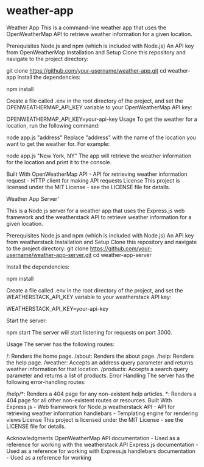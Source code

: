 # weather-app


Weather App This is a command-line weather app that uses the OpenWeatherMap API to retrieve weather information for a given location.

Prerequisites Node.js and npm (which is included with Node.js) An API key from OpenWeatherMap Installation and Setup Clone this repository and navigate to the project directory:

git clone https://github.com/your-username/weather-app.git cd weather-app Install the dependencies:

npm install

Create a file called .env in the root directory of the project, and set the OPENWEATHERMAP_API_KEY variable to your OpenWeatherMap API key:

OPENWEATHERMAP_API_KEY=your-api-key Usage To get the weather for a location, run the following command:

node app.js "address" Replace "address" with the name of the location you want to get the weather for. For example:

node app.js "New York, NY" The app will retrieve the weather information for the location and print it to the console.

Built With OpenWeatherMap API - API for retrieving weather information request - HTTP client for making API requests License This project is licensed under the MIT License - see the LICENSE file for details.

Weather App Server'

This is a Node.js server for a weather app that uses the Express.js web framework and the weatherstack API to retrieve weather information for a given location.

Prerequisites Node.js and npm (which is included with Node.js) An API key from weatherstack Installation and Setup Clone this repository and navigate to the project directory: git clone https://github.com/your-username/weather-app-server.git cd weather-app-server

Install the dependencies:

npm install

Create a file called .env in the root directory of the project, and set the WEATHERSTACK_API_KEY variable to your weatherstack API key:

WEATHERSTACK_API_KEY=your-api-key

Start the server:

npm start The server will start listening for requests on port 3000.

Usage The server has the following routes:

/: Renders the home page. /about: Renders the about page. /help: Renders the help page. /weather: Accepts an address query parameter and returns weather information for that location. /products: Accepts a search query parameter and returns a list of products. Error Handling The server has the following error-handling routes:

/help/*: Renders a 404 page for any non-existent help articles. *: Renders a 404 page for all other non-existent routes or resources. Built With Express.js - Web framework for Node.js weatherstack API - API for retrieving weather information handlebars - Templating engine for rendering views License This project is licensed under the MIT License - see the LICENSE file for details.

Acknowledgments OpenWeatherMap API documentation - Used as a reference for working with the weatherstack API Express.js documentation - Used as a reference for working with Express.js handlebars documentation - Used as a reference for working
